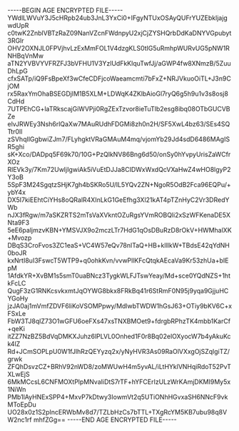 -----BEGIN AGE ENCRYPTED FILE-----
YWdlLWVuY3J5cHRpb24ub3JnL3YxCi0+IFgyNTUxOSAyQUFrYUZEbkljajgwdUpR
c0twK2ZnblVBTzRaZ09NanVZcnFWdnpyU2xjCjZYSHQrbDdKaDNYVGpubyt3RGlr
OHV2OXNJL0FPVjhvLzExMmFOL1V4dzgKLS0tIG5uRmhpWURvUG5pNW1RNHBqVnMw
aTN2YVBVYVFRZFJ3bVFHU1V3YzlUdFkKlquTwfJj/aGWP4fw8XNmzB/5ZuuDhLpG
cfxSATp/iQ9FsBpeXf3wCfeCDFjcoWaeamcmti7bFxZ+NRJVkuoOiTL+J3n9CjOM
rx5RaxYmOhaBSEGDjIM1B5XLM+LDWqK4ZKlbAioGl7ryQ6g5h9u1v3s8osj8CdHd
7UTPEhCG+laTRkscajGiWVPji0RgZExTzvor8ieTuTlb2esg8ibq08OTbGUCVBZe
elvJRWEy3Nsh6rlQaXw7MAuRUdhFDGMi8zh0n2H/SF5XwL4bz63/SEs4SQTtr0Il
zSVhqIlGgbwiZJm7/FLyhgktVRaGMAuM4mq/vjomYb29Jd4sdD6486MAgISR5ghi
sK+Xco/DADpq5F69k70/10G+PzQlkNV86Bng6d50/onSy0hYvpyUrisZaWCfrXOz
RlEVk3y/7Km72UwljIgwiAk5iVuEtDJJa8CIDWxWxdQcVXaHwZ4wHO8lgyP2Y3oB
5SpF3M24SgqtzSHjK7gh4bSKRo5U/lL5YQv2ZN+NgoR5OdB2Fca96EQPu/+ybY4x
DX5I7kiEEhtCiYHs8oQRalR4XInLkG1GeEfhg3Xl21kAT4pTZnHyC2Vr3DRedYWb
nJX3fRgw/m7aSKZRTS2mTsVaXVkntOZuRgsYVmROBQli2xSzWFKenaDE5XNta9F3
5eE6paljmzvKBN+YMSVJX9o2mczLTr7HdG1qOsDBuRzD8rOkV+HWMhalXK+Mvozp
DBqS3CroFvos3ZC1eaS+VC4W57eQv78nlTaQ+HB+kllIkW+TBdsE42qYdNH0boJR
kxNrtI8uI3FswcT5WTP9+q0ohkKvn/vvwPllKFcQtqkAEcaVa9Kr53zhUa+bIEpM
1AfdkYR+XvBM1s5smT0uaBNcz3TygkWLFJTswYeay/Md+sce0YQdNZS+1htkFcLC
QugF3zG1RNKcsvkxmtJqOYWG8bkx8FRkBq41r6StRmF0N95j9yqa9GjjuHCYGoHy
jzJA0aj1mVmfZDVF6liKoVSOMPpwy/MdlwbTWDW1hGsJ63+OTiy9bKV6C+xFSxLe
FbW3TJ8qlZ73O1wGFU6oeFXs47xsTNXBMOet9+fdrgbRPhzTK4mbb1KarCf+qeKi
itZZ7NzBZ5BdVqDMKXJuhz6lPLVL0Onhed1F0r8Bq02elOXyocW7b4yAkuKck4lZ
Rd+JCmSOPLpU0W1fJlhRzQEYyzq2x/yNyHVR3As09RaOlVXxgOjSZqlgiTZ/grwk
ZFQhDsvzCZ+BRhV92nWD8/zoMWUwH4m5yvAL/iLtHYklVNHqiRdoT52PvTXLwEjS
6MkMCcsL6CNFMOXtPlpMNvaIiDtS7rTF+hYFCErIzULzWrKAmjDKMI9My5x1NiWn
PMb1lAyHNExSPP4+MxvP7kDtwy3IowmVt2q5UTiONhHGvxaSH6NNcF9vkMToEpDu
UO28x0z1S2pIncERWbMv8d7/TZLbHzCs7bTTL+TXgRcYM5KB7ubu98q8VW2nc1rf
mhfZGg==
-----END AGE ENCRYPTED FILE-----
